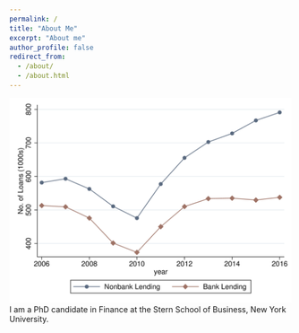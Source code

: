 ```yaml
---
permalink: /
title: "About Me"
excerpt: "About me"
author_profile: false
redirect_from: 
  - /about/
  - /about.html
---
```


<p><img src=/images/Figure1_agg_plot.png' class="left">I am a PhD candidate in Finance at the Stern School of Business, New York University.</p>
